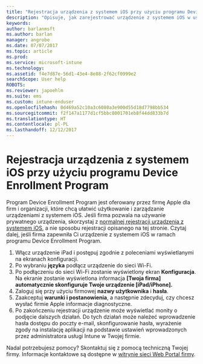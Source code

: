 ```yaml
---
title: "Rejestracja urządzenia z systemem iOS przy użyciu programu Device Enrollment Program |Microsoft Docs"
description: "Opisuje, jak zarejestrować urządzenie z systemem iOS w usłudze Intune za pomocą programu Device Enrollment Program"
keywords: 
author: barlanmsft
ms.author: barlan
manager: angrobe
ms.date: 07/07/2017
ms.topic: article
ms.prod: 
ms.service: microsoft-intune
ms.technology: 
ms.assetid: f4e7d87e-56d1-43e4-8e88-2f62cf0999e2
searchScope: User help
ROBOTS: 
ms.reviewer: japoehlm
ms.suite: ems
ms.custom: intune-enduser
ms.openlocfilehash: 0d469a52c10a3c6080a3e900d55d18d7798bb534
ms.sourcegitcommit: f2f147a1177d1cf5bbc8001701eb8f44dd833b7d
ms.translationtype: HT
ms.contentlocale: pl-PL
ms.lasthandoff: 12/12/2017
---
```

# <a name="enroll-your-ios-device-in-intune-with-the-device-enrollment-program"></a>Rejestracja urządzenia z systemem iOS przy użyciu programu Device Enrollment Program

Program Device Enrollment Program jest oferowany przez firmę Apple dla firm i organizacji, które chcą ułatwić użytkowanie i zarządzanie urządzeniami z systemem iOS. Jeśli firma pozwala na używanie prywatnego urządzenia, skorzystaj z [normalnej rejestracji urządzenia z systemem iOS](enroll-your-device-in-intune-ios.md), a nie sposobu rejestracji opisanego na tej stronie. Czytaj dalej, jeśli firma zapewniła Ci urządzenie z systemem iOS w ramach programu Device Enrollment Program.

1.  Włącz urządzenie iPad i postępuj zgodnie z poleceniami wyświetlanymi na ekranach konfiguracji.
2.  Po wybraniu **języka** podłącz urządzenie do sieci Wi-Fi.
3.  Po podłączeniu do sieci Wi-Fi zostanie wyświetlony ekran **Konfiguracja**. Na ekranie zostanie wyświetlona informacja **[Twoja firma] automatycznie skonfiguruje Twoje urządzenie [iPad/iPhone].**
4.  Zaloguj się przy użyciu firmowej **nazwy użytkownika** i **hasła**.
5.  Zaakceptuj **warunki i postanowienia**, a następnie zdecyduj, czy chcesz wysłać firmie Apple informacje diagnostyczne.
6.  Po zakończeniu rejestracji urządzenie może wyświetlać monity o podjęcie dalszych działań. Do tych działań może należeć wprowadzenie hasła dostępu do poczty e-mail, skonfigurowanie hasła, wyrażenie zgody na instalację aplikacji na podstawie ustawień wprowadzonych przez administratora usługi Intune w Twojej firmie.

Nadal potrzebujesz pomocy? Skontaktuj się z pomocą techniczną Twojej firmy. Informacje kontaktowe są dostępne w [witrynie sieci Web Portal firmy](https://portal.manage.microsoft.com#HelpDeskDialog).
